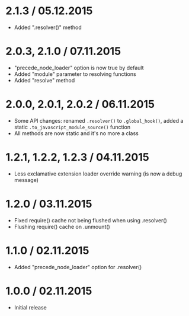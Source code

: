 2.1.3 / 05.12.2015
==================

  * Added ".resolver()" method

2.0.3, 2.1.0 / 07.11.2015
==================

  * "precede_node_loader" option is now true by default
  * Added "module" parameter to resolving functions
  * Added "resolve" method

2.0.0, 2.0.1, 2.0.2 / 06.11.2015
==================

  * Some API changes: renamed `.resolver()` to `.global_hook()`, added a static `.to_javascript_module_source()` function
  * All methods are now static and it's no more a class

1.2.1, 1.2.2, 1.2.3 / 04.11.2015
==================

  * Less exclamative extension loader override warning (is now a debug message)

1.2.0 / 03.11.2015
==================

  * Fixed require() cache not being flushed when using .resolver()
  * Flushing require() cache on .unmount()

1.1.0 / 02.11.2015
==================

  * Added "precede_node_loader" option for .resolver()

1.0.0 / 02.11.2015
==================

  * Initial release